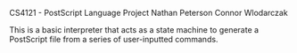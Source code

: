 CS4121 - PostScript Language Project
Nathan Peterson
Connor Wlodarczak

This is a basic interpreter that acts as a state machine to generate
a PostScript file from a series of user-inputted commands.